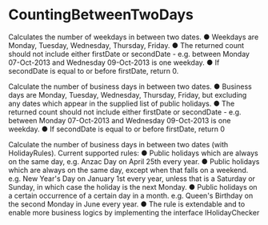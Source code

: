 # CountingBetweenTwoDays

Calculates the number of weekdays in between two dates.
	● 	Weekdays are Monday, Tuesday, Wednesday, Thursday, Friday.
	● The returned count should not include either firstDate or secondDate - e.g. between Monday 07-Oct-2013 and Wednesday 09-Oct-2013 is one weekday.
	● If secondDate is equal to or before firstDate, return 0.

Calculate the number of business days in between two dates.
	● Business days are Monday, Tuesday, Wednesday, Thursday, Friday, but excluding any dates which appear in the supplied list of public holidays.
	● The returned count should not include either firstDate or secondDate - e.g. between Monday 07-Oct-2013 and Wednesday 09-Oct-2013 is one weekday.
	● If secondDate is equal to or before firstDate, return 0


Calculate the number of business days in between two dates (with HolidayRules). Current supported rules:
	● Public holidays which are always on the same day, e.g. Anzac Day on April 25th every year.
	● Public holidays which are always on the same day, except when that falls on a weekend. e.g. New Year's Day on January 1st every year, unless that is a Saturday or Sunday, in which case the holiday is the next Monday.
	● Public holidays on a certain occurrence of a certain day in a month. e.g. Queen's Birthday on the
second Monday in June every year.
	● The rule is extendable and to enable more business logics by implementing the interface IHolidayChecker 
